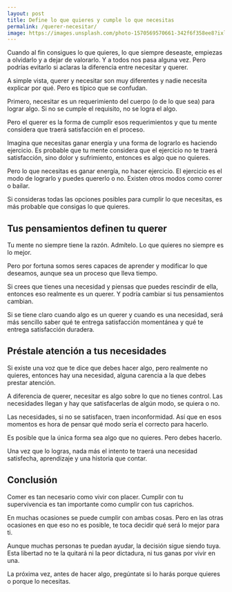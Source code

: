 ```yaml
---
layout: post
title: Define lo que quieres y cumple lo que necesitas
permalink: /querer-necesitar/
image: https://images.unsplash.com/photo-1570569570661-342f6f358ee8?ixlib=rb-4.0.3&ixid=MnwxMjA3fDB8MHxwaG90by1wYWdlfHx8fGVufDB8fHx8&auto=format&fit=crop&w=779&q=80
---
```

Cuando al fin consigues lo que quieres, lo que siempre deseaste, empiezas a olvidarlo y a dejar de valorarlo. Y a todos nos pasa alguna vez. Pero podrías evitarlo si aclaras la diferencia entre necesitar y querer.

A simple vista, querer y necesitar son muy diferentes y nadie necesita explicar por qué. Pero es típico que se confudan.

Primero, necesitar es un requerimiento del cuerpo (o de lo que sea) para lograr algo. Si no se cumple el requisito, no se logra el algo.

Pero el querer es la forma de cumplir esos requerimientos y que tu mente considera que traerá satisfacción en el proceso.

Imagina que necesitas ganar energía y una forma de lograrlo es haciendo ejercicio. Es probable que tu mente considera que el ejercicio no te traerá satisfacción, sino dolor y sufrimiento, entonces es algo que no quieres.

Pero lo que necesitas es ganar energía, no hacer ejercicio. El ejercicio es el modo de lograrlo y puedes quererlo o no. Existen otros modos como correr o bailar.

Si consideras todas las opciones posibles para cumplir lo que necesitas, es más probable que consigas lo que quieres.

## Tus pensamientos definen tu querer
Tu mente no siempre tiene la razón. Admítelo. Lo que quieres no siempre es lo mejor.

Pero por fortuna somos seres capaces de aprender y modificar lo que deseamos, aunque sea un proceso que lleva tiempo.

Si crees que tienes una necesidad y piensas que puedes rescindir de ella, entonces eso realmente es un querer. Y podría cambiar si tus pensamientos cambian.

Si se tiene claro cuando algo es un querer y cuando es una necesidad, será más sencillo saber qué te entrega satisfacción momentánea y qué te entrega satisfacción duradera.

## Préstale atención a tus necesidades
Si existe una voz que te dice que debes hacer algo, pero realmente no quieres, entonces hay una necesidad, alguna carencia a la que debes prestar atención.

A diferencia de querer, necesitar es algo sobre lo que no tienes control. Las necesidades llegan y hay que satisfacerlas de algún modo, se quiera o no.

Las necesidades, si no se satisfacen, traen inconformidad. Así que en esos momentos es hora de pensar qué modo sería el correcto para hacerlo.

Es posible que la única forma sea algo que no quieres. Pero debes hacerlo.

Una vez que lo logras, nada más el intento te traerá una necesidad satisfecha, aprendizaje y una historia que contar.

## Conclusión
Comer es tan necesario como vivir con placer. Cumplir con tu supervivencia es tan importante como cumplir con tus caprichos.

En muchas ocasiones se puede cumplir con ambas cosas. Pero en las otras ocasiones en que eso no es posible, te toca decidir qué será lo mejor para ti.

Aunque muchas personas te puedan ayudar, la decisión sigue siendo tuya. Esta libertad no te la quitará ni la peor dictadura, ni tus ganas por vivir en una.

La próxima vez, antes de hacer algo, pregúntate si lo harás porque quieres o porque lo necesitas.